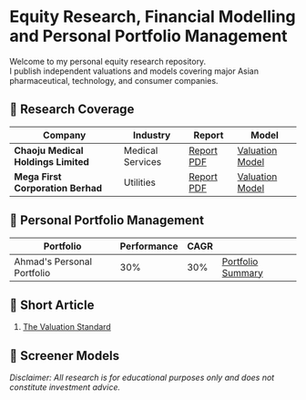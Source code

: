 # Equity Research, Financial Modelling and Personal Portfolio Management
Welcome to my personal equity research repository.  
I publish independent valuations and models covering major Asian pharmaceutical, technology, and consumer companies.

## 📁 Research Coverage
| Company | Industry | Report | Model |
|----------|--------|--------|--------|
| **Chaoju Medical Holdings Limited** | Medical Services | [Report PDF](Chaoju%20Medical%20Holdings%20Limited/Chaoju%20Equity%20Research.pdf) | [Valuation Model](Chaoju%20Medical%20Holdings%20Limited/Chaoju%20Model%20and%20Valuation.xlsx) |
| **Mega First Corporation Berhad** | Utilities | [Report PDF](Tech_Tencent/Tencent_Equity_Report.pdf) | [Valuation Model](Mega%20First%20Corporation%20Berhad/MFCB%20models%20and%20valuations.xlsx) |

## 📁 Personal Portfolio Management
| Portfolio | Performance | CAGR ||
|----------|--------|--------|--------|
| Ahmad's Personal Portfolio | 30% | 30% |  [Portfolio Summary](Portfolio/Ahmad's%20Portfolio%20Common%20Size.pdf) |

## 📁 Short Article
1. [The Valuation Standard](Others/The%20Valuation%20Standard.pdf)

## 📁 Screener Models
_Disclaimer: All research is for educational purposes only and does not constitute investment advice._
